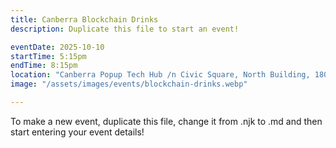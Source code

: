 ```yaml
---
title: Canberra Blockchain Drinks
description: Duplicate this file to start an event!

eventDate: 2025-10-10
startTime: 5:15pm
endTime: 8:15pm
location: "Canberra Popup Tech Hub /n Civic Square, North Building, 180 London Circuit, Canberra"
image: "/assets/images/events/blockchain-drinks.webp"

---
```


To make a new event, duplicate this file, change it from .njk to .md and then start entering your event details!

